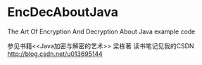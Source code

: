 # EncDecAboutJava
The Art Of Encryption And Decryption About Java example code


参见书籍<<Java加密与解密的艺术>> 梁栋著
读书笔记见我的CSDN
http://blog.csdn.net/u013695144
